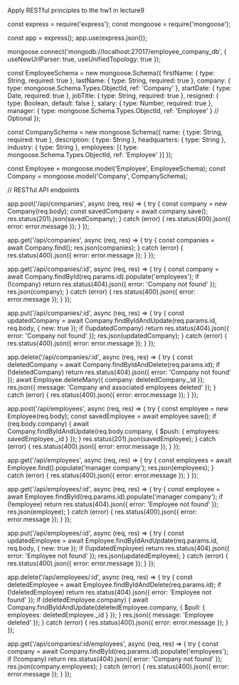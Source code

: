 Apply RESTful principles to the hw1 in lecture9

const express = require('express');
const mongoose = require('mongoose');

const app = express();
app.use(express.json());

mongoose.connect('mongodb://localhost:27017/employee_company_db', {
    useNewUrlParser: true,
    useUnifiedTopology: true
});

const EmployeeSchema = new mongoose.Schema({
    firstName: { type: String, required: true },
    lastName: { type: String, required: true },
    company: { type: mongoose.Schema.Types.ObjectId, ref: 'Company' },
    startDate: { type: Date, required: true },
    jobTitle: { type: String, required: true },
    resigned: { type: Boolean, default: false },
    salary: { type: Number, required: true },
    manager: { type: mongoose.Schema.Types.ObjectId, ref: 'Employee' } // Optional
});

const CompanySchema = new mongoose.Schema({
    name: { type: String, required: true },
    description: { type: String },
    headquarters: { type: String },
    industry: { type: String },
    employees: [{ type: mongoose.Schema.Types.ObjectId, ref: 'Employee' }]
});

const Employee = mongoose.model('Employee', EmployeeSchema);
const Company = mongoose.model('Company', CompanySchema);

// RESTful API endpoints


app.post('/api/companies', async (req, res) => {
    try {
        const company = new Company(req.body);
        const savedCompany = await company.save();
        res.status(201).json(savedCompany);
    } catch (error) {
        res.status(400).json({ error: error.message });
    }
});


app.get('/api/companies', async (req, res) => {
    try {
        const companies = await Company.find();
        res.json(companies);
    } catch (error) {
        res.status(400).json({ error: error.message });
    }
});


app.get('/api/companies/:id', async (req, res) => {
    try {
        const company = await Company.findById(req.params.id).populate('employees');
        if (!company) return res.status(404).json({ error: 'Company not found' });
        res.json(company);
    } catch (error) {
        res.status(400).json({ error: error.message });
    }
});


app.put('/api/companies/:id', async (req, res) => {
    try {
        const updatedCompany = await Company.findByIdAndUpdate(req.params.id, req.body, { new: true });
        if (!updatedCompany) return res.status(404).json({ error: 'Company not found' });
        res.json(updatedCompany);
    } catch (error) {
        res.status(400).json({ error: error.message });
    }
});


app.delete('/api/companies/:id', async (req, res) => {
    try {
        const deletedCompany = await Company.findByIdAndDelete(req.params.id);
        if (!deletedCompany) return res.status(404).json({ error: 'Company not found' });
        await Employee.deleteMany({ company: deletedCompany._id });
        res.json({ message: 'Company and associated employees deleted' });
    } catch (error) {
        res.status(400).json({ error: error.message });
    }
});


app.post('/api/employees', async (req, res) => {
    try {
        const employee = new Employee(req.body);
        const savedEmployee = await employee.save();
        if (req.body.company) {
            await Company.findByIdAndUpdate(req.body.company, { $push: { employees: savedEmployee._id } });
        }
        res.status(201).json(savedEmployee);
    } catch (error) {
        res.status(400).json({ error: error.message });
    }
});


app.get('/api/employees', async (req, res) => {
    try {
        const employees = await Employee.find().populate('manager company');
        res.json(employees);
    } catch (error) {
        res.status(400).json({ error: error.message });
    }
});


app.get('/api/employees/:id', async (req, res) => {
    try {
        const employee = await Employee.findById(req.params.id).populate('manager company');
        if (!employee) return res.status(404).json({ error: 'Employee not found' });
        res.json(employee);
    } catch (error) {
        res.status(400).json({ error: error.message });
    }
});


app.put('/api/employees/:id', async (req, res) => {
    try {
        const updatedEmployee = await Employee.findByIdAndUpdate(req.params.id, req.body, { new: true });
        if (!updatedEmployee) return res.status(404).json({ error: 'Employee not found' });
        res.json(updatedEmployee);
    } catch (error) {
        res.status(400).json({ error: error.message });
    }
});


app.delete('/api/employees/:id', async (req, res) => {
    try {
        const deletedEmployee = await Employee.findByIdAndDelete(req.params.id);
        if (!deletedEmployee) return res.status(404).json({ error: 'Employee not found' });
        if (deletedEmployee.company) {
            await Company.findByIdAndUpdate(deletedEmployee.company, { $pull: { employees: deletedEmployee._id } });
        }
        res.json({ message: 'Employee deleted' });
    } catch (error) {
        res.status(400).json({ error: error.message });
    }
});


app.get('/api/companies/:id/employees', async (req, res) => {
    try {
        const company = await Company.findById(req.params.id).populate('employees');
        if (!company) return res.status(404).json({ error: 'Company not found' });
        res.json(company.employees);
    } catch (error) {
        res.status(400).json({ error: error.message });
    }
});